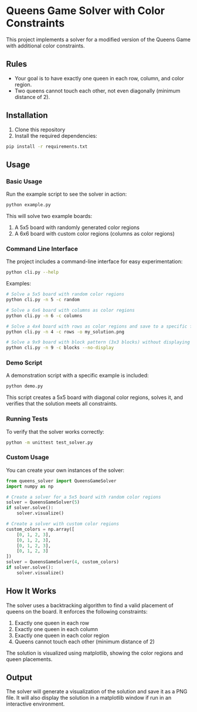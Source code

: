 # Queens Game Solver with Color Constraints

This project implements a solver for a modified version of the Queens Game with additional color constraints.

## Rules

- Your goal is to have exactly one queen in each row, column, and color region.
- Two queens cannot touch each other, not even diagonally (minimum distance of 2).

## Installation

1. Clone this repository
2. Install the required dependencies:

```bash
pip install -r requirements.txt
```

## Usage

### Basic Usage

Run the example script to see the solver in action:

```bash
python example.py
```

This will solve two example boards:
1. A 5x5 board with randomly generated color regions
2. A 6x6 board with custom color regions (columns as color regions)

### Command Line Interface

The project includes a command-line interface for easy experimentation:

```bash
python cli.py --help
```

Examples:

```bash
# Solve a 5x5 board with random color regions
python cli.py -n 5 -c random

# Solve a 6x6 board with columns as color regions
python cli.py -n 6 -c columns

# Solve a 4x4 board with rows as color regions and save to a specific file
python cli.py -n 4 -c rows -o my_solution.png

# Solve a 9x9 board with block pattern (3x3 blocks) without displaying
python cli.py -n 9 -c blocks --no-display
```

### Demo Script

A demonstration script with a specific example is included:

```bash
python demo.py
```

This script creates a 5x5 board with diagonal color regions, solves it, and verifies that the solution meets all constraints.

### Running Tests

To verify that the solver works correctly:

```bash
python -m unittest test_solver.py
```

### Custom Usage

You can create your own instances of the solver:

```python
from queens_solver import QueensGameSolver
import numpy as np

# Create a solver for a 5x5 board with random color regions
solver = QueensGameSolver(5)
if solver.solve():
    solver.visualize()

# Create a solver with custom color regions
custom_colors = np.array([
    [0, 1, 2, 3],
    [0, 1, 2, 3],
    [0, 1, 2, 3],
    [0, 1, 2, 3]
])
solver = QueensGameSolver(4, custom_colors)
if solver.solve():
    solver.visualize()
```

## How It Works

The solver uses a backtracking algorithm to find a valid placement of queens on the board. It enforces the following constraints:

1. Exactly one queen in each row
2. Exactly one queen in each column
3. Exactly one queen in each color region
4. Queens cannot touch each other (minimum distance of 2)

The solution is visualized using matplotlib, showing the color regions and queen placements.

## Output

The solver will generate a visualization of the solution and save it as a PNG file. It will also display the solution in a matplotlib window if run in an interactive environment.